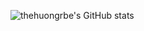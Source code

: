 ![thehuongrbe's GitHub stats](https://github-readme-stats.vercel.app/api?username=thehuongrbe&theme=dark&show_icons=true)
